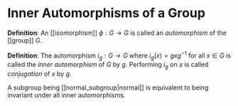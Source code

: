 # Inner Automorphisms of a Group
**Definition**: An [[isomorphism]] $\phi: G \to G$ is called an *automorphism* of the [[group]] $G$.

**Definition**: The automorphism $i_g: G \to G$ where $i_g(x) = gxg^{-1}$ for all $x \in G$ is called the *inner automorphism* of $G$ by $g$. Performing $i_g$ on $x$ is called *conjugation* of $x$ by $g$.

A subgroup being [[normal_subgroup|normal]] is equivalent to being invariant under all inner automorphisms.